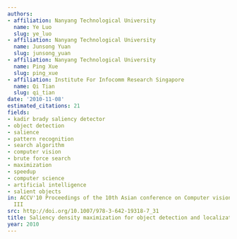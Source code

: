 ```yaml
---
authors:
- affiliation: Nanyang Technological University
  name: Ye Luo
  slug: ye_luo
- affiliation: Nanyang Technological University
  name: Junsong Yuan
  slug: junsong_yuan
- affiliation: Nanyang Technological University
  name: Ping Xue
  slug: ping_xue
- affiliation: Institute For Infocomm Research Singapore
  name: Qi Tian
  slug: qi_tian
date: '2010-11-08'
estimated_citations: 21
fields:
- kadir brady saliency detector
- object detection
- salience
- pattern recognition
- search algorithm
- computer vision
- brute force search
- maximization
- speedup
- computer science
- artificial intelligence
- salient objects
in: ACCV'10 Proceedings of the 10th Asian conference on Computer vision - Volume Part
  III
src: http://doi.org/10.1007/978-3-642-19318-7_31
title: Saliency density maximization for object detection and localization
year: 2010
---
```

